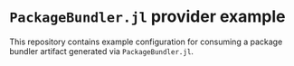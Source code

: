 # `PackageBundler.jl` provider example

This repository contains example configuration for consuming a package bundler
artifact generated via `PackageBundler.jl`.
